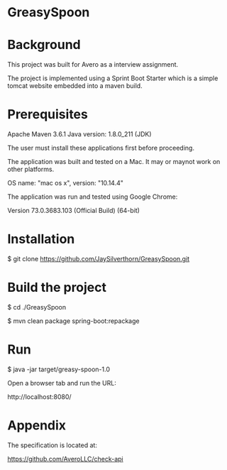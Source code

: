 # GreasySpoon

# Background

This project was built for Avero as a interview assignment.

The project is implemented using a Sprint Boot Starter which is a simple tomcat website embedded into a maven build.

# Prerequisites

Apache Maven 3.6.1
Java version: 1.8.0_211 (JDK)

The user must install these applications first before proceeding.

The application was built and tested on a Mac.  It may or maynot work on other platforms.

OS name: "mac os x", version: "10.14.4"

The application was run and tested using Google Chrome:

Version 73.0.3683.103 (Official Build) (64-bit)

# Installation

$ git clone https://github.com/JaySilverthorn/GreasySpoon.git

# Build the project

$ cd ./GreasySpoon

$ mvn clean package spring-boot:repackage
 
# Run

$ java -jar target/greasy-spoon-1.0

Open a browser tab and run the URL:

http://localhost:8080/

# Appendix 

The specification is located at:

https://github.com/AveroLLC/check-api


